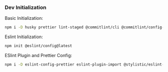 ### Dev Initialization
Basic Initialization:
```bash
npm i -D husky prettier lint-staged @commitlint/cli @commitlint/config-conventional
```
Eslint Initialization:
```bash
npm init @eslint/config@latest
```
ESlint Plugin and Prettier Config:
```bash
npm i -D eslint-config-prettier eslint-plugin-import @stylistic/eslint-plugin eslint-plugin-unicorn
```
